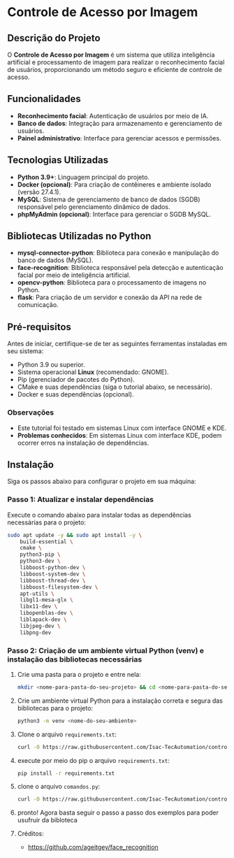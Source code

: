 # Controle de Acesso por Imagem

## Descrição do Projeto

O **Controle de Acesso por Imagem** é um sistema que utiliza inteligência artificial e processamento de imagem para realizar o reconhecimento facial de usuários, proporcionando um método seguro e eficiente de controle de acesso.

## Funcionalidades

- **Reconhecimento facial**: Autenticação de usuários por meio de IA.
- **Banco de dados**: Integração para armazenamento e gerenciamento de usuários.
- **Painel administrativo**: Interface para gerenciar acessos e permissões.

## Tecnologias Utilizadas

- **Python 3.9+**: Linguagem principal do projeto.
- **Docker (opcional)**: Para criação de contêineres e ambiente isolado (versão 27.4.1).
- **MySQL**: Sistema de gerenciamento de banco de dados (SGDB) responsável pelo gerenciamento dinâmico de dados.
- **phpMyAdmin (opcional)**: Interface para gerenciar o SGDB MySQL.

## Bibliotecas Utilizadas no Python

- **mysql-connector-python**: Biblioteca para conexão e manipulação do banco de dados (MySQL).
- **face-recognition**: Biblioteca responsável pela detecção e autenticação facial por meio de inteligência artificial.
- **opencv-python**: Biblioteca para o processamento de imagens no Python.
- **flask**: Para criação de um servidor e conexão da API na rede de comunicação.

## Pré-requisitos

Antes de iniciar, certifique-se de ter as seguintes ferramentas instaladas em seu sistema:

- Python 3.9 ou superior.
- Sistema operacional **Linux** (recomendado: GNOME).
- Pip (gerenciador de pacotes do Python).
- CMake e suas dependências (siga o tutorial abaixo, se necessário).
- Docker e suas dependências (opcional).

### Observações

- Este tutorial foi testado em sistemas Linux com interface GNOME e KDE.
- **Problemas conhecidos**: Em sistemas Linux com interface KDE, podem ocorrer erros na instalação de dependências.

## Instalação

Siga os passos abaixo para configurar o projeto em sua máquina:

### Passo 1: Atualizar e instalar dependências

Execute o comando abaixo para instalar todas as dependências necessárias para o projeto:

```bash
sudo apt update -y && sudo apt install -y \
    build-essential \
    cmake \
    python3-pip \
    python3-dev \
    libboost-python-dev \
    libboost-system-dev \
    libboost-thread-dev \
    libboost-filesystem-dev \
    apt-utils \
    libgl1-mesa-glx \
    libx11-dev \
    libopenblas-dev \
    liblapack-dev \
    libjpeg-dev \
    libpng-dev
```

### Passo 2: Criação de um ambiente virtual Python (venv) e instalação das bibliotecas necessárias

1. Crie uma pasta para o projeto e entre nela:
   
   ```bash
   mkdir <nome-para-pasta-do-seu-projeto> && cd <nome-para-pasta-do-seu-projeto>
   ```

2. Crie um ambiente virtual Python para a instalação correta e segura das bibliotecas para o projeto:

   ```bash
   python3 -m venv <nome-do-seu-ambiente>
   ```

3. Clone o arquivo `requirements.txt`:

   ```bash
   curl -O https://raw.githubusercontent.com/Isac-TecAutomation/controle-de-acesso-por-imagem-repositorio/refs/heads/main/requirements.txt?token=GHSAT0AAAAAAC4DZWF3Y5GYEGXUFYVFHN2QZ3TK4ZA
   ```


4. execute por meio do pip o arquivo `requirements.txt`:

   ```bash
   pip install -r requirements.txt
   ```

5. clone o arquivo `comandos.py`:
 
   ```bash
   curl -O https://raw.githubusercontent.com/Isac-TecAutomation/controle-de-acesso-por-imagem-repositorio/refs/heads/main/comandos.py?token=GHSAT0AAAAAAC4DZWF2HW2BQVYK4FB5KFVUZ3TLGIA](https://raw.githubusercontent.com/Isac-TecAutomation/controle-de-acesso-por-imagem-repositorio/refs/heads/main/comandos.py
   ```

6. pronto! Agora basta seguir o passo a passo dos exemplos para poder usufruir da bibloteca


7. Créditos:

   - https://github.com/ageitgey/face_recognition

